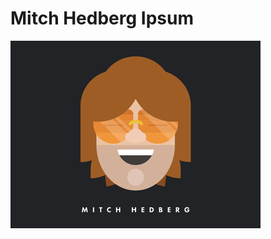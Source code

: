 # Mitch Hedberg Ipsum

[![Mitch Hedberg Ipsum](https://raw.githubusercontent.com/eskzsolt/mitch-hedberg-ipsum/master/hedberg_1x.png "Visit site")](https://eskzsolt.github.io/mitch-hedberg-ipsum)
